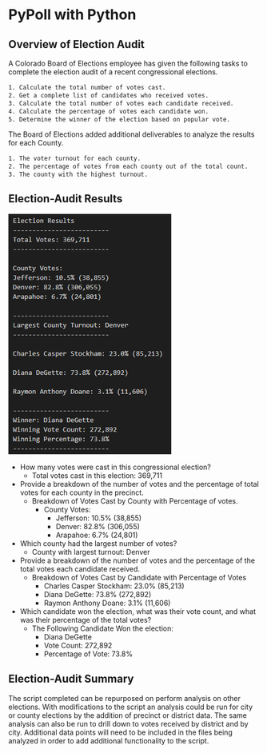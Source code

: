 # PyPoll with Python

## Overview of Election Audit

A Colorado Board of Elections employee has given the following tasks to complete the election audit of a recent congressional elections.

 	1. Calculate the total number of votes cast.
 	2. Get a complete list of candidates who received votes.
 	3. Calculate the total number of votes each candidate received.
 	4. Calculate the percentage of votes each candidate won.
 	5. Determine the winner of the election based on popular vote.

The Board of Elections added additional deliverables to analyze the results for each County.

	1. The voter turnout for each county.
	2. The percentage of votes from each county out of the total count.
	3. The county with the highest turnout.

## Election-Audit Results



![This is an image](/resources/election_results.png)


- How many votes were cast in this congressional election?
  - Total votes cast in this election: 369,711
- Provide a breakdown of the number of votes and the percentage of total votes for each county in the precinct.
  - Breakdown of Votes Cast by County with Percentage of votes.
    - County Votes:
      - Jefferson: 10.5% (38,855)
      - Denver: 82.8% (306,055)
      - Arapahoe: 6.7% (24,801)
- Which county had the largest number of votes?
  - County with largest turnout: Denver
- Provide a breakdown of the number of votes and the percentage of the total votes each candidate received.
  - Breakdown of Votes Cast by Candidate with Percentage of Votes
    - Charles Casper Stockham: 23.0% (85,213)
    - Diana DeGette: 73.8% (272,892)
    - Raymon Anthony Doane: 3.1% (11,606)
- Which candidate won the election, what was their vote count, and what was their percentage of the total votes?
  - The Following Candidate Won the election:
    - Diana DeGette
    - Vote Count: 272,892
    - Percentage of Vote: 73.8%

## Election-Audit Summary

The script completed can be repurposed on perform analysis on other elections. With modifications to the script an analysis could be run for city or county elections by the addition of precinct or district data. The same analysis can also be run to drill down to votes received by district and by city. Additional data points will need to be included in the files being analyzed in order to add additional functionality to the script.
